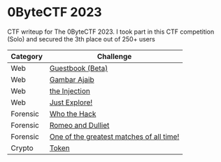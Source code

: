# 0ByteCTF 2023
CTF writeup for The 0ByteCTF 2023. I took part in this CTF competition (Solo) and secured the 3th place out of 250+ users

| Category | Challenge |
| --- | --- |
| Web | [Guestbook (Beta)](/2023/0ByteCTF%202023/Guestbook%20(Beta)/)
| Web | [Gambar Ajaib](/2023/0ByteCTF%202023/Gambar%20Ajaib/)
| Web | [the Injection](/2023/0ByteCTF%202023/the%20Injection/)
| Web | [Just Explore!](/2023/0ByteCTF%202023/Just%20Explore!/)
| Forensic | [Who the Hack](/2023/0ByteCTF%202023/Who%20the%20Hack/)
| Forensic | [Romeo and Dulliet](/2023/0ByteCTF%202023/Romeo%20and%20Dulliet/)
| Forensic | [One of the greatest matches of all time!](/2023/0ByteCTF%202023/One%20of%20the%20greatest%20matches%20of%20all%20time!/)
| Crypto | [Token](/2023/0ByteCTF%202023/Token/)